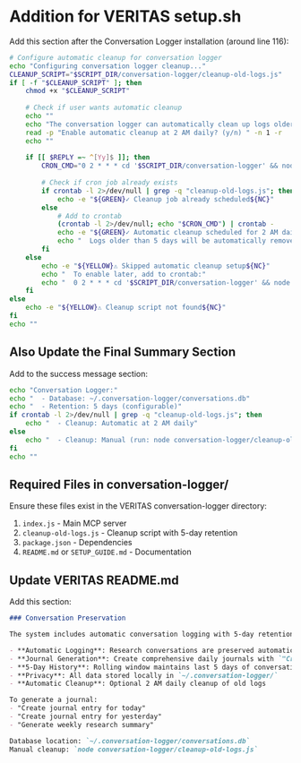 # Addition for VERITAS setup.sh

Add this section after the Conversation Logger installation (around line 116):

```bash
# Configure automatic cleanup for conversation logger
echo "Configuring conversation logger cleanup..."
CLEANUP_SCRIPT="$SCRIPT_DIR/conversation-logger/cleanup-old-logs.js"
if [ -f "$CLEANUP_SCRIPT" ]; then
    chmod +x "$CLEANUP_SCRIPT"
    
    # Check if user wants automatic cleanup
    echo ""
    echo "The conversation logger can automatically clean up logs older than 5 days."
    read -p "Enable automatic cleanup at 2 AM daily? (y/n) " -n 1 -r
    echo ""
    
    if [[ $REPLY =~ ^[Yy]$ ]]; then
        CRON_CMD="0 2 * * * cd '$SCRIPT_DIR/conversation-logger' && node cleanup-old-logs.js > /tmp/conversation-cleanup.log 2>&1"
        
        # Check if cron job already exists
        if crontab -l 2>/dev/null | grep -q "cleanup-old-logs.js"; then
            echo -e "${GREEN}✓ Cleanup job already scheduled${NC}"
        else
            # Add to crontab
            (crontab -l 2>/dev/null; echo "$CRON_CMD") | crontab -
            echo -e "${GREEN}✓ Automatic cleanup scheduled for 2 AM daily${NC}"
            echo "  Logs older than 5 days will be automatically removed"
        fi
    else
        echo -e "${YELLOW}⚠ Skipped automatic cleanup setup${NC}"
        echo "  To enable later, add to crontab:"
        echo "  0 2 * * * cd '$SCRIPT_DIR/conversation-logger' && node cleanup-old-logs.js"
    fi
else
    echo -e "${YELLOW}⚠ Cleanup script not found${NC}"
fi
echo ""
```

## Also Update the Final Summary Section

Add to the success message section:

```bash
echo "Conversation Logger:"
echo "  - Database: ~/.conversation-logger/conversations.db"
echo "  - Retention: 5 days (configurable)"
if crontab -l 2>/dev/null | grep -q "cleanup-old-logs.js"; then
    echo "  - Cleanup: Automatic at 2 AM daily"
else
    echo "  - Cleanup: Manual (run: node conversation-logger/cleanup-old-logs.js)"
fi
echo ""
```

## Required Files in conversation-logger/

Ensure these files exist in the VERITAS conversation-logger directory:
1. `index.js` - Main MCP server
2. `cleanup-old-logs.js` - Cleanup script with 5-day retention
3. `package.json` - Dependencies
4. `README.md` or `SETUP_GUIDE.md` - Documentation

## Update VERITAS README.md

Add this section:

```markdown
### Conversation Preservation

The system includes automatic conversation logging with 5-day retention:

- **Automatic Logging**: Research conversations are preserved automatically
- **Journal Generation**: Create comprehensive daily journals with `"Create journal entry for [date]"`
- **5-Day History**: Rolling window maintains last 5 days of conversations
- **Privacy**: All data stored locally in `~/.conversation-logger/`
- **Automatic Cleanup**: Optional 2 AM daily cleanup of old logs

To generate a journal:
- "Create journal entry for today"
- "Create journal entry for yesterday"
- "Generate weekly research summary"

Database location: `~/.conversation-logger/conversations.db`
Manual cleanup: `node conversation-logger/cleanup-old-logs.js`
```